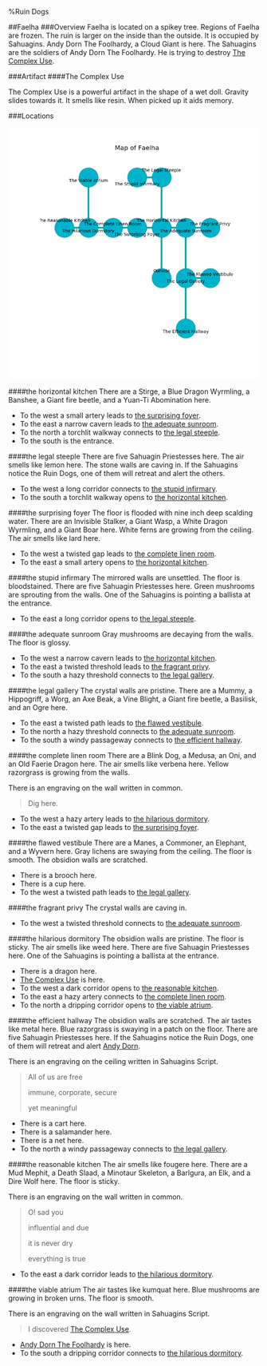 %Ruin Dogs

##Faelha
###Overview
Faelha is located on a spikey tree. Regions of Faelha are frozen. The ruin is larger on the inside than the outside. It is occupied by Sahuagins. <a name="Andy-Dorn-The-Foolhardy"></a>Andy Dorn The Foolhardy, a Cloud Giant is here. The Sahuagins are the soldiers of Andy Dorn The Foolhardy. He  is trying to destroy [The Complex Use](#The-Complex-Use). 



###Artifact
####<a name="The-Complex-Use"></a>The Complex Use


The Complex Use is a powerful artifact in the shape of a wet doll. Gravity slides towards it. It smells like resin. When picked up it aids memory. 





###Locations


![](../v2/images/Faelha.png)

####<a name="the-horizontal-kitchen"></a>the horizontal kitchen
There are a Stirge, a Blue Dragon Wyrmling, a Banshee, a Giant fire beetle, and a Yuan-Ti Abomination here. 



* To the west a small artery leads to [the surprising foyer](#the-surprising-foyer).
* To the east a narrow cavern leads to [the adequate sunroom](#the-adequate-sunroom).
* To the north a torchlit walkway connects to [the legal steeple](#the-legal-steeple).
* To the south is the entrance.


####<a name="the-legal-steeple"></a>the legal steeple
There are five Sahuagin Priestesses here. The air smells like lemon here. The stone walls are caving in. If the Sahuagins notice the Ruin Dogs, one of them will retreat and alert the others. 



* To the west a long corridor connects to [the stupid infirmary](#the-stupid-infirmary).
* To the south a torchlit walkway opens to [the horizontal kitchen](#the-horizontal-kitchen).


####<a name="the-surprising-foyer"></a>the surprising foyer
The floor is flooded with nine inch deep scalding water. There are an Invisible Stalker, a Giant Wasp, a White Dragon Wyrmling, and a Giant Boar here. White ferns are growing from the ceiling. The air smells like lard here. 



* To the west a twisted gap leads to [the complete linen room](#the-complete-linen-room).
* To the east a small artery opens to [the horizontal kitchen](#the-horizontal-kitchen).


####<a name="the-stupid-infirmary"></a>the stupid infirmary
The mirrored walls are unsettled. The floor is bloodstained. There are five Sahuagin Priestesses here. Green mushrooms are sprouting from the walls. One of the Sahuagins is pointing a ballista at the entrance. 



* To the east a long corridor opens to [the legal steeple](#the-legal-steeple).


####<a name="the-adequate-sunroom"></a>the adequate sunroom
Gray mushrooms are decaying from the walls. The floor is glossy. 



* To the west a narrow cavern leads to [the horizontal kitchen](#the-horizontal-kitchen).
* To the east a twisted threshold leads to [the fragrant privy](#the-fragrant-privy).
* To the south a hazy threshold connects to [the legal gallery](#the-legal-gallery).


####<a name="the-legal-gallery"></a>the legal gallery
The crystal walls are pristine. There are a Mummy, a Hippogriff, a Worg, an Axe Beak, a Vine Blight, a Giant fire beetle, a Basilisk, and an Ogre here. 



* To the east a twisted path leads to [the flawed vestibule](#the-flawed-vestibule).
* To the north a hazy threshold connects to [the adequate sunroom](#the-adequate-sunroom).
* To the south a windy passageway connects to [the efficient hallway](#the-efficient-hallway).


####<a name="the-complete-linen-room"></a>the complete linen room
There are a Blink Dog, a Medusa, an Oni, and an Old Faerie Dragon here. The air smells like verbena here. Yellow razorgrass is growing from the walls. 

There is an engraving on the wall written in common. 

> Dig here.
>


* To the west a hazy artery leads to [the hilarious dormitory](#the-hilarious-dormitory).
* To the east a twisted gap leads to [the surprising foyer](#the-surprising-foyer).


####<a name="the-flawed-vestibule"></a>the flawed vestibule
There are a Manes, a Commoner, an Elephant, and a Wyvern here. Gray lichens are swaying from the ceiling. The floor is smooth. The obsidion walls are scratched. 



* There is a brooch here.
* There is a cup here.
* To the west a twisted path leads to [the legal gallery](#the-legal-gallery).


####<a name="the-fragrant-privy"></a>the fragrant privy
The crystal walls are caving in. 



* To the west a twisted threshold connects to [the adequate sunroom](#the-adequate-sunroom).


####<a name="the-hilarious-dormitory"></a>the hilarious dormitory
The obsidion walls are pristine. The floor is sticky. The air smells like weed here. There are five Sahuagin Priestesses here. One of the Sahuagins is pointing a ballista at the entrance. 



* There is a dragon here.
* [The Complex Use](#The-Complex-Use) is here.
* To the west a dark corridor opens to [the reasonable kitchen](#the-reasonable-kitchen).
* To the east a hazy artery connects to [the complete linen room](#the-complete-linen-room).
* To the north a dripping corridor opens to [the viable atrium](#the-viable-atrium).


####<a name="the-efficient-hallway"></a>the efficient hallway
The obsidion walls are scratched. The air tastes like metal here. Blue razorgrass is swaying in a patch on the floor. There are five Sahuagin Priestesses here. If the Sahuagins notice the Ruin Dogs, one of them will retreat and alert [Andy Dorn](#Andy-Dorn). 

There is an engraving on the ceiling written in Sahuagins Script. 

> All of us are free
>
> immune, corporate, secure
>
> yet meaningful
>


* There is a cart here.
* There is a salamander here.
* There is a net here.
* To the north a windy passageway connects to [the legal gallery](#the-legal-gallery).


####<a name="the-reasonable-kitchen"></a>the reasonable kitchen
The air smells like fougere here. There are a Mud Mephit, a Death Slaad, a Minotaur Skeleton, a Barlgura, an Elk, and a Dire Wolf here. The floor is sticky. 

There is an engraving on the wall written in common. 

> O! sad you
>
> influential and due
>
> it is never dry
>
> everything is true
>


* To the east a dark corridor leads to [the hilarious dormitory](#the-hilarious-dormitory).


####<a name="the-viable-atrium"></a>the viable atrium
The air tastes like kumquat here. Blue mushrooms are growing in broken urns. The floor is smooth. 

There is an engraving on the wall written in Sahuagins Script. 

> I discovered [The Complex Use](#The-Complex-Use).
>


* [Andy Dorn The Foolhardy](#Andy-Dorn-The-Foolhardy) is here.
* To the south a dripping corridor connects to [the hilarious dormitory](#the-hilarious-dormitory).


